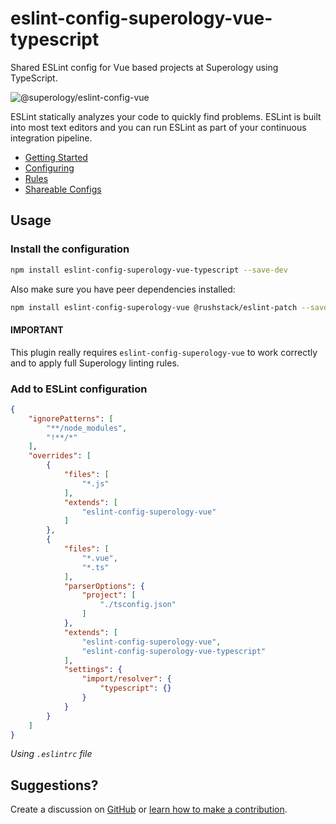 # eslint-config-superology-vue-typescript

Shared ESLint config for Vue based projects at Superology using TypeScript.

![@superology/eslint-config-vue](https://svgshare.com/i/dvq.svg "ESLint Vue config by Superology (TypeScript)")

ESLint statically analyzes your code to quickly find problems. ESLint is built into most text editors and you can run ESLint as part of your continuous integration pipeline.

- [Getting Started](https://eslint.org/docs/user-guide/getting-started)
- [Configuring](https://eslint.org/docs/user-guide/configuring)
- [Rules](https://eslint.org/docs/rules/)
- [Shareable Configs](https://eslint.org/docs/developer-guide/shareable-configs)

## Usage

### Install the configuration

```bash
npm install eslint-config-superology-vue-typescript --save-dev
```

Also make sure you have peer dependencies installed:

```bash
npm install eslint-config-superology-vue @rushstack/eslint-patch --save-dev
```

#### IMPORTANT

This plugin really requires `eslint-config-superology-vue` to work correctly and to apply full Superology linting rules.

### Add to ESLint configuration

```json
{
    "ignorePatterns": [
        "**/node_modules",
        "!**/*"
    ],
    "overrides": [
        {
            "files": [
                "*.js"
            ],
            "extends": [
                "eslint-config-superology-vue"
            ]
        },
        {
            "files": [
                "*.vue",
                "*.ts"
            ],
            "parserOptions": {
                "project": [
                    "./tsconfig.json"
                ]
            },
            "extends": [
                "eslint-config-superology-vue",
                "eslint-config-superology-vue-typescript"
            ],
            "settings": {
                "import/resolver": {
                    "typescript": {}
                }
            }
        }
    ]
}
```

_Using `.eslintrc` file_

## Suggestions?

Create a discussion on [GitHub](/discussions) or [learn how to make a contribution](https://github.com/firstcontributions/first-contributions).
